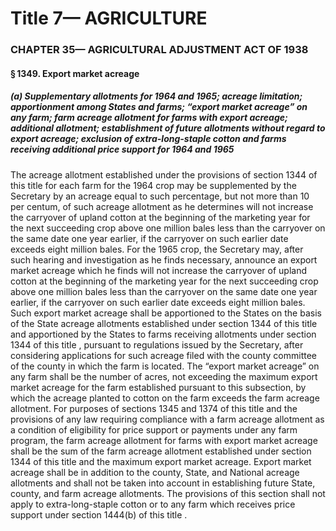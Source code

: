 
# Title 7— AGRICULTURE
### CHAPTER 35— AGRICULTURAL ADJUSTMENT ACT OF 1938
#### § 1349. Export market acreage
##### (a) Supplementary allotments for 1964 and 1965; acreage limitation; apportionment among States and farms; “export market acreage” on any farm; farm acreage allotment for farms with export acreage; additional allotment; establishment of future allotments without regard to export acreage; exclusion of extra-long-staple cotton and farms receiving additional price support for 1964 and 1965

The acreage allotment established under the provisions of section 1344 of this title for each farm for the 1964 crop may be supplemented by the Secretary by an acreage equal to such percentage, but not more than 10 per centum, of such acreage allotment as he determines will not increase the carryover of upland cotton at the beginning of the marketing year for the next succeeding crop above one million bales less than the carryover on the same date one year earlier, if the carryover on such earlier date exceeds eight million bales. For the 1965 crop, the Secretary may, after such hearing and investigation as he finds necessary, announce an export market acreage which he finds will not increase the carryover of upland cotton at the beginning of the marketing year for the next succeeding crop above one million bales less than the carryover on the same date one year earlier, if the carryover on such earlier date exceeds eight million bales. Such export market acreage shall be apportioned to the States on the basis of the State acreage allotments established under section 1344 of this title and apportioned by the States to farms receiving allotments under section 1344 of this title , pursuant to regulations issued by the Secretary, after considering applications for such acreage filed with the county committee of the county in which the farm is located. The “export market acreage” on any farm shall be the number of acres, not exceeding the maximum export market acreage for the farm established pursuant to this subsection, by which the acreage planted to cotton on the farm exceeds the farm acreage allotment. For purposes of sections 1345 and 1374 of this title and the provisions of any law requiring compliance with a farm acreage allotment as a condition of eligibility for price support or payments under any farm program, the farm acreage allotment for farms with export market acreage shall be the sum of the farm acreage allotment established under section 1344 of this title and the maximum export market acreage. Export market acreage shall be in addition to the county, State, and National acreage allotments and shall not be taken into account in establishing future State, county, and farm acreage allotments. The provisions of this section shall not apply to extra-long-staple cotton or to any farm which receives price support under section 1444(b) of this title .
